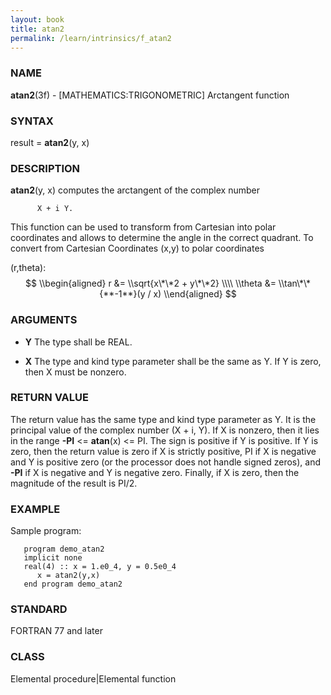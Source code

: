 ```yaml
---
layout: book
title: atan2
permalink: /learn/intrinsics/f_atan2
---
```

### NAME

**atan2**(3f) - \[MATHEMATICS:TRIGONOMETRIC\]
Arctangent function

### SYNTAX

result = **atan2**(y, x)

### DESCRIPTION

**atan2**(y, x) computes the arctangent of the complex number

```
      X + i Y.
```

This function can be used to transform from Cartesian into polar
coordinates and allows to determine the angle in the correct quadrant.
To convert from Cartesian Coordinates (x,y) to polar coordinates

(r,theta): $$ \\begin{aligned} r &= \\sqrt{x\*\*2 + y\*\*2} \\\\ \\theta
&= \\tan\*\*{**-1**}(y / x) \\end{aligned} $$

### ARGUMENTS

  - **Y**
    The type shall be REAL.

  - **X**
    The type and kind type parameter shall be the same as Y. If Y is
    zero, then X must be nonzero.

### RETURN VALUE

The return value has the same type and kind type parameter as Y. It is
the principal value of the complex number (X + i, Y). If X is nonzero,
then it lies in the range **-PI** \<= **atan**(x) \<= PI. The sign is
positive if Y is positive. If Y is zero, then the return value is zero
if X is strictly positive, PI if X is negative and Y is positive zero
(or the processor does not handle signed zeros), and **-PI** if X is
negative and Y is negative zero. Finally, if X is zero, then the
magnitude of the result is PI/2.

### EXAMPLE

Sample program:

```
   program demo_atan2
   implicit none
   real(4) :: x = 1.e0_4, y = 0.5e0_4
      x = atan2(y,x)
   end program demo_atan2
```

### STANDARD

FORTRAN 77 and later

### CLASS

Elemental procedure|Elemental function
